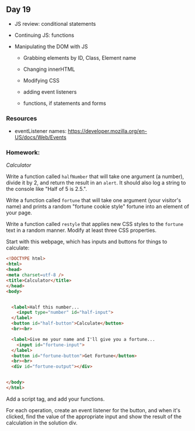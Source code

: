 ## Day 19

* JS review: conditional statements

* Continuing JS: functions

* Manipulating the DOM with JS

    * Grabbing elements by ID, Class, Element name

    * Changing innerHTML

    * Modifying CSS

    * adding event listeners

    * functions, if statements and forms

### Resources
- eventListener names: https://developer.mozilla.org/en-US/docs/Web/Events

### Homework:

*Calculator*

Write a function called `halfNumber` that will take one argument (a number), divide it by 2, and return the result in an `alert`. It should also log a string to the console like "Half of 5 is 2.5.".

Write a function called `fortune` that will take one argument (your visitor's name) and prints a random "fortune cookie style" fortune into an element of your page.

Write a function called `restyle` that applies new CSS styles to the `fortune` text in a random manner. Modify at least three CSS properties.

Start with this webpage, which has inputs and buttons for things to calculate:

```html
<!DOCTYPE html>
<html>
<head>
<meta charset=utf-8 />
<title>Calculator</title>
</head>
<body>


  <label>Half this number...
    <input type="number" id="half-input">
  </label>
  <button id="half-button">Calculate</button>
  <br><br>

  <label>Give me your name and I'll give you a fortune...
    <input id="fortune-input">
  </label>
  <button id="fortune-button">Get Fortune</button>
  <br><br>
  <div id="fortune-output"></div>


</body>
</html>
```

Add a script tag, and add your functions.

For each operation, create an event listener for the button, and when it's clicked, find the value of the appropriate input and show the result of the calculation in the solution div.
